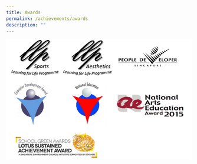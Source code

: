 ```yaml
---
title: Awards
permalink: /achievements/awards
description: ""
---
```

<img src="/images/2016_achievement_small.png">